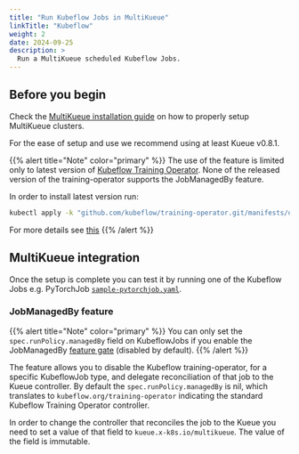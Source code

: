 ```yaml
---
title: "Run Kubeflow Jobs in MultiKueue"
linkTitle: "Kubeflow"
weight: 2
date: 2024-09-25
description: >
  Run a MultiKueue scheduled Kubeflow Jobs.
---
```


## Before you begin

Check the [MultiKueue installation guide](/docs/tasks/manage/setup_multikueue) on how to properly setup MultiKueue clusters.

For the ease of setup and use we recommend using at least Kueue v0.8.1.

{{% alert title="Note" color="primary" %}}
The use of the feature is limited only to latest version of [Kubeflow Training Operator](https://github.com/kubeflow/training-operator).
None of the released version of the training-operator supports the JobManagedBy feature.

In order to install latest version run:
```bash
kubectl apply -k "github.com/kubeflow/training-operator.git/manifests/overlays/standalone?ref=master"
```
For more details see [this](https://www.kubeflow.org/docs/components/training/installation/#installing-the-training-operator)
{{% /alert %}}

## MultiKueue integration

Once the setup is complete you can test it by running one of the Kubeflow Jobs e.g. PyTorchJob [`sample-pytorchjob.yaml`](/docs/tasks/run/kubeflow/pytorchjobs/#sample-pytorchjob). 

### JobManagedBy feature
{{% alert title="Note" color="primary" %}}
You can only set the `spec.runPolicy.managedBy` field on KubeflowJobs if you enable the JobManagedBy [feature gate](/docs/installation/#change-the-feature-gates-configuration) (disabled by default).
{{% /alert %}}

The feature allows you to disable the Kubeflow training-operator, for a specific KubeflowJob type, and delegate reconciliation of that job to the Kueue controller.
By default the `spec.runPolicy.managedBy` is nil, which translates to `kubeflow.org/training-operator` indicating the standard Kubeflow Training Operator controller.

In order to change the controller that reconciles the job to the Kueue you need to set a value of that field to `kueue.x-k8s.io/multikueue`. The value of the field is immutable.